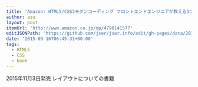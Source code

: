 ```yaml
---
title: 'Amazon: HTML5/CSS3モダンコーディング フロントエンドエンジニアが教える3つの本格レイアウト スタンダード・グリッド・シングルページレイアウトの作り方: 吉田 真麻'
author: azu
layout: post
itemUrl: 'http://www.amazon.co.jp/dp/4798141577'
editJSONPath: 'https://github.com/jser/jser.info/edit/gh-pages/data/2015/09/index.json'
date: '2015-09-16T06:45:31+00:00'
tags:
  - HTML5
  - CSS
  - book
---
```

2015年11月3日発売
レイアウトについての書籍
